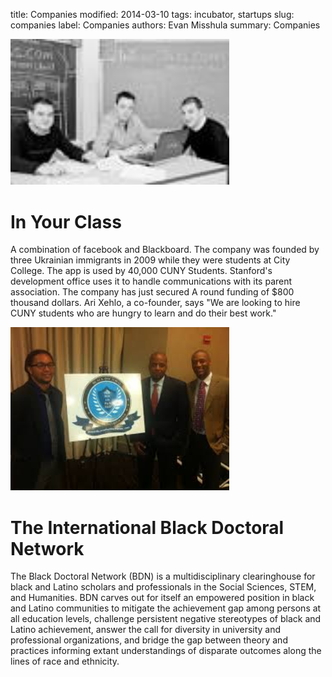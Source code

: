 title: Companies
modified: 2014-03-10
tags: incubator, startups
slug: companies
label: Companies
authors: Evan Misshula
summary: Companies

<p><img src="../images/iycOld.jpg" width="350px" alt="img" title="iycOld.jpg"></p>

# In Your Class

A combination of facebook and Blackboard.  The company was founded by
three Ukrainian immigrants in 2009 while they were students at City
College. The app is used by 40,000 CUNY Students. Stanford's
development office uses it to handle communications with its parent 
association.  The company has just secured A round funding of $800 thousand 
dollars.  Ari Xehlo, a co-founder, says "We are looking to hire 
CUNY students who are hungry to learn and do their best work."

<p><img src="../images/ibd2.jpg" width="350px" alt="img" title="ibd2.jpg"></p>

# The International Black Doctoral Network

The Black Doctoral Network (BDN) is a multidisciplinary clearinghouse
for black and Latino scholars and professionals in the Social
Sciences, STEM, and Humanities. BDN carves out for itself an empowered
position in black and Latino communities to mitigate the achievement
gap among persons at all education levels, challenge persistent
negative stereotypes of black and Latino achievement, answer the call
for diversity in university and professional organizations, and bridge
the gap between theory and practices informing extant understandings
of disparate outcomes along the lines of race and ethnicity.